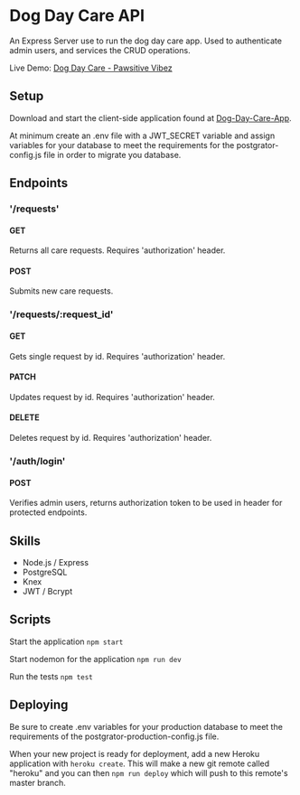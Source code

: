 # Dog Day Care API

An Express Server use to run the dog day care app. Used to authenticate admin users, and services the CRUD operations. 

Live Demo: [Dog Day Care - Pawsitive Vibez](https://dog-day-care-app.now.sh/)

## Setup

Download and start the client-side application found at [Dog-Day-Care-App](https://github.com/alexnwalters/Dog-Day-Care-App).

At minimum create an .env file with a JWT_SECRET variable and assign variables for your database to meet the requirements for the postgrator-config.js file in order to migrate you database.

## Endpoints

### '/requests'

#### GET
Returns all care requests. Requires 'authorization' header.

#### POST
Submits new care requests.

### '/requests/:request_id'

#### GET 
Gets single request by id. Requires 'authorization' header.

#### PATCH
Updates request by id. Requires 'authorization' header.

#### DELETE
Deletes request by id. Requires 'authorization' header.

### '/auth/login'
#### POST
Verifies admin users, returns authorization token to be used in header for protected endpoints.

## Skills

* Node.js / Express
* PostgreSQL
* Knex
* JWT / Bcrypt

## Scripts

Start the application `npm start`

Start nodemon for the application `npm run dev`

Run the tests `npm test`

## Deploying

Be sure to create .env variables for your production database to meet the requirements of the postgrator-production-config.js file.

When your new project is ready for deployment, add a new Heroku application with `heroku create`. This will make a new git remote called "heroku" and you can then `npm run deploy` which will push to this remote's master branch.

